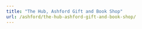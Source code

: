 ```yaml
---
title: "The Hub, Ashford Gift and Book Shop"
url: /ashford/the-hub-ashford-gift-and-book-shop/
---
```

